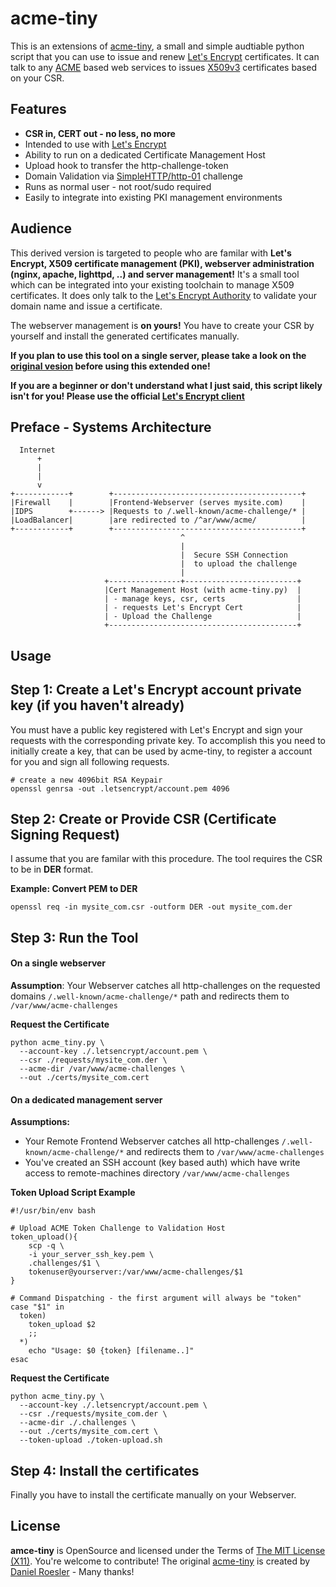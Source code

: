 acme-tiny
=====================================
This is an extensions of [acme-tiny](https://github.com/diafygi/acme-tiny), a small and simple audtiable python script that you can use to issue and renew [Let's Encrypt](https://letsencrypt.org/) certificates.
It can talk to any [ACME](https://letsencrypt.github.io/acme-spec/) based web services to issues [X509v3](https://en.wikipedia.org/wiki/X.509) certificates based on your CSR.

Features
--------------------------------------

  * **CSR in, CERT out - no less, no more**
  * Intended to use with [Let's Encrypt](https://letsencrypt.org/)
  * Ability to run on a dedicated Certificate Management Host
  * Upload hook to transfer the http-challenge-token
  * Domain Validation via [SimpleHTTP/http-01](https://letsencrypt.github.io/acme-spec/#simple-http) challenge
  * Runs as normal user - not root/sudo required
  * Easily to integrate into existing PKI management environments

Audience
--------------------------------------

This derived version is targeted to people who are familar with **Let's Encrypt, X509 certificate management (PKI), webserver administration (nginx, apache, lighttpd, ..) and server management!**
It's a small tool which can be integrated into your existing toolchain to manage X509 certificates.
It does only talk to the [Let's Encrypt Authority](https://letsencrypt.org/) to validate your domain name and issue a certificate.

The webserver management is **on yours!** You have to create your CSR by yourself and install the generated certificates manually.

**If you plan to use this tool on a single server, please take a look on the [original vesion](https://github.com/diafygi/acme-tiny) before using this extended one!**

**If you are a beginner or don't understand what I just said, this script likely isn't for you! Please use the official [Let's Encrypt client](https://github.com/letsencrypt/letsencrypt)**

Preface - Systems Architecture
--------------------------------------

```
  Internet
      +
      |
      |
      v
+------------+        +------------------------------------------+
|Firewall    |        |Frontend-Webserver (serves mysite.com)    |
|IDPS        +------> |Requests to /.well-known/acme-challenge/* |
|LoadBalancer|        |are redirected to /^ar/www/acme/          |
+------------+        +------------------------------------------+
                                      ^
                                      |
                                      |  Secure SSH Connection
                                      |  to upload the challenge
                                      |
                     +----------------+-------------------------+
                     |Cert Management Host (with acme-tiny.py)  |
                     | - manage keys, csr, certs                |
                     | - requests Let's Encrypt Cert            |
                     | - Upload the Challenge                   |
                     +------------------------------------------+
```

Usage
--------------------------------------

## Step 1: Create a Let's Encrypt account private key (if you haven't already)

You must have a public key registered with Let's Encrypt and sign your requests with the corresponding private key.
To accomplish this you need to initially create a key, that can be used by acme-tiny, to register a account for you and sign all following requests.

```shell
# create a new 4096bit RSA Keypair
openssl genrsa -out .letsencrypt/account.pem 4096
```

## Step 2: Create or Provide CSR (Certificate Signing Request)

I assume that you are familar with this procedure. The tool requires the CSR to be in **DER** format.

**Example: Convert PEM to DER**

```shell
openssl req -in mysite_com.csr -outform DER -out mysite_com.der
```

## Step 3: Run the Tool

#### On a single webserver ####

**Assumption**: Your Webserver catches all http-challenges on the requested domains `/.well-known/acme-challenge/*` path and redirects them to `/var/www/acme-challenges`

**Request the Certificate**

```shell
python acme_tiny.py \
  --account-key ./.letsencrypt/account.pem \
  --csr ./requests/mysite_com.der \
  --acme-dir /var/www/acme-challenges \
  --out ./certs/mysite_com.cert
```

#### On a dedicated management server ####

**Assumptions:**

   * Your Remote Frontend Webserver catches all http-challenges `/.well-known/acme-challenge/*` and redirects them to `/var/www/acme-challenges`
   * You've created an SSH account (key based auth) which have write access to remote-machines directory `/var/www/acme-challenges`

**Token Upload Script Example**

```shell
#!/usr/bin/env bash

# Upload ACME Token Challenge to Validation Host
token_upload(){
    scp -q \
    -i your_server_ssh_key.pem \
    .challenges/$1 \
    tokenuser@yourserver:/var/www/acme-challenges/$1
}

# Command Dispatching - the first argument will always be "token"
case "$1" in
  token)
    token_upload $2
    ;;
  *)
    echo "Usage: $0 {token} [filename..]"
esac
```

**Request the Certificate**

```shell
python acme_tiny.py \
  --account-key ./.letsencrypt/account.pem \
  --csr ./requests/mysite_com.der \
  --acme-dir ./.challenges \
  --out ./certs/mysite_com.cert \
  --token-upload ./token-upload.sh
```

## Step 4: Install the certificates

Finally you have to install the certificate manually on your Webserver.

License
-------

**amce-tiny** is OpenSource and licensed under the Terms of [The MIT License (X11)](http://opensource.org/licenses/MIT). You're welcome to contribute!
The original [acme-tiny](https://github.com/diafygi/acme-tiny) is created by [Daniel Roesler](https://github.com/diafygi) - Many thanks!
